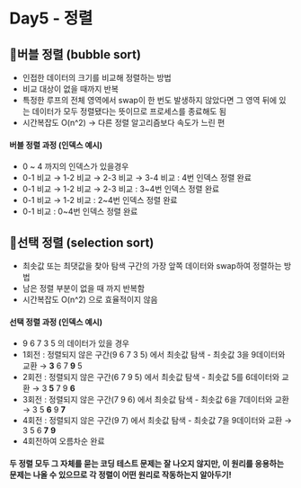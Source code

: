 # Day5 - 정렬

## 📌버블 정렬 (bubble sort)
- 인접한 데이터의 크기를 비교해 정렬하는 방법
- 비교 대상이 없을 때까지 반복
- 특정한 루프의 전체 영역에서 swap이 한 번도 발생하지 않았다면 그 영역 뒤에 있는 데이터가 모두 정렬됐다는 뜻이므로 프로세스를 종료해도 됨
- 시간복잡도 O(n^2) → 다른 정렬 알고리즘보다 속도가 느린 편 
#### 버블 정렬 과정 (인덱스 예시)
  - 0 ~ 4 까지의 인덱스가 있을경우
  - 0-1 비교 → 1-2 비교 → 2-3 비교 → 3-4 비교 : 4번 인덱스 정렬 완료
  - 0-1 비교 → 1-2 비교 → 2-3 비교 : 3~4번 인덱스 정렬 완료
  - 0-1 비교 → 1-2 비교 : 2~4번 인덱스 정렬 완료
  - 0-1 비교 : 0~4번 인덱스 정렬 완료

## 📌선택 정렬 (selection sort)
- 최솟값 또는 최댓값을 찾아 탐색 구간의 가장 앞쪽 데이터와 swap하여 정렬하는 방법
- 남은 정렬 부분이 없을 때 까지 반복함
- 시간복잡도 O(n^2) 으로 효율적이지 않음
#### 선택 정렬 과정 (인덱스 예시)
  - 9 6 7 3 5 의 데이터가 있을 경우
  - 1회전 : 정렬되지 않은 구간(9 6 7 3 5) 에서 최솟값 탐색 - 최솟값 3을 9데이터와 교환 → **3** 6 7 **9** 5
  - 2회전 : 정렬되지 않은 구간(6 7 9 5) 에서 최솟값 탐색 - 최솟값 5를 6데이터와 교환 → 3 **5** 7 9 **6**
  - 3회전 : 정렬되지 않은 구간(7 9 6) 에서 최솟값 탐색 - 최솟값 6을 7데이터와 교환 → 3 5 **6** 9 **7**
  - 4회전 : 정렬되지 않은 구간(9 7) 에서 최솟값 탐색 - 최솟값 7을 9데이터와 교환 → 3 5 6 **7** **9**
  - 4회전하여 오름차순 완료
    
#### 두 정렬 모두 그 자체를 묻는 코딩 테스트 문제는 잘 나오지 않지만, 이 원리를 응용하는 문제는 나올 수 있으므로 각 정렬이 어떤 원리로 작동하는지 알아두기!